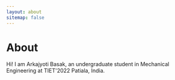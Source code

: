 ```yaml
---
layout: about
sitemap: false
---
```


# About

Hi! I am Arkajyoti Basak, an undergraduate student in Mechanical Engineering at TIET'2022 Patiala, India.
